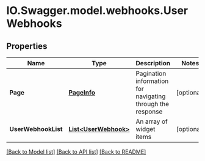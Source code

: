 # IO.Swagger.model.webhooks.UserWebhooks
## Properties

Name | Type | Description | Notes
------------ | ------------- | ------------- | -------------
**Page** | [**PageInfo**](PageInfo.md) | Pagination information for navigating through the response | [optional] 
**UserWebhookList** | [**List&lt;UserWebhook&gt;**](UserWebhook.md) | An array of widget items | [optional] 

[[Back to Model list]](../README.md#documentation-for-models) [[Back to API list]](../README.md#documentation-for-api-endpoints) [[Back to README]](../README.md)

